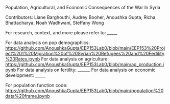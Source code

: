 Population, Agricultural, and Economic Consequences of the War In Syria

Contributors: Liane Barghouthi, Audrey Booher, Anoushka Gupta, 
Richa Bhattacharya, Noah Wadhwani, Steffany Wong

For research, context, and more please refer to: _____

For data analysis on pop demographics: https://github.com/AnoushkaGupta/EEP153Lab0/blob/main/EEP153%20Project%201%20Migration%20of%20Syrian%20Refugees%20and%20Fertility%20Rates.ipynb
For data analysis on agriculture: https://github.com/AnoushkaGupta/EEP153Lab0/blob/main/ag_production.ipynb
For data analysis on fertility: ______
For data analysis on economic development: _____

For population function code: https://github.com/AnoushkaGupta/EEP153Lab0/blob/main/population%20data%20frame.ipynb

